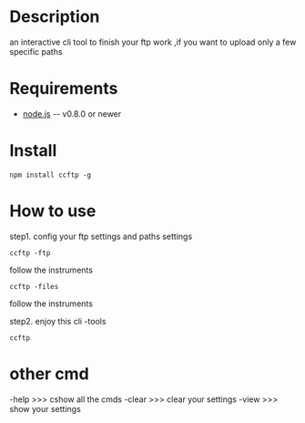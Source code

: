 Description
===========

an interactive cli tool to finish your ftp work ,if you want to  upload only a few specific paths


Requirements
============

* [node.js](http://nodejs.org/) -- v0.8.0 or newer


Install
=======

    npm install ccftp -g


How to use
========
step1. config your ftp settings and paths settings

```
ccftp -ftp  
```
follow the instruments




```
ccftp -files  
```
follow the instruments


step2. enjoy this cli -tools
```
ccftp
```


other cmd
=============
-help             >>> cshow all the cmds
-clear             >>> clear your settings 
-view              >>> show your settings

